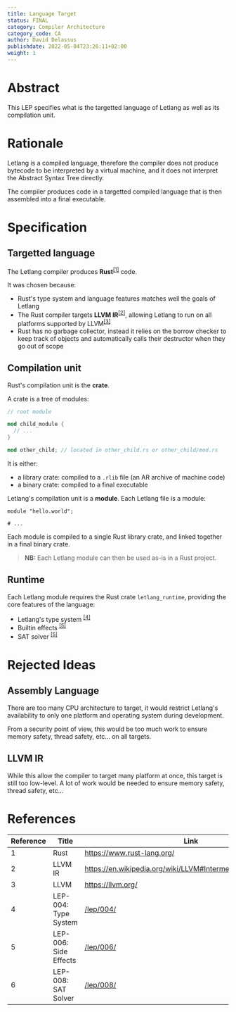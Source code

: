 ```yaml
---
title: Language Target
status: FINAL
category: Compiler Architecture
category_code: CA
author: David Delassus
publishdate: 2022-05-04T23:26:11+02:00
weight: 1
---
```


# Abstract

This LEP specifies what is the targetted language of Letlang as well as its
compilation unit.

# Rationale

Letlang is a compiled language, therefore the compiler does not produce bytecode
to be interpreted by a virtual machine, and it does not interpret the Abstract
Syntax Tree directly.

The compiler produces code in a targetted compiled language that is then
assembled into a final executable.

# Specification

## Targetted language

The Letlang compiler produces **Rust**<sup>[[1]](#ref-1)</sup> code.

It was chosen because:

 - Rust's type system and language features matches well the goals of Letlang
 - The Rust compiler targets **LLVM IR**<sup>[[2]](#ref-2)</sup>, allowing
   Letlang to run on all platforms supported by LLVM<sup>[[3]](#ref-3)</sup>
 - Rust has no garbage collector, instead it relies on the borrow checker to
   keep track of objects and automatically calls their destructor when they go
   out of scope

## Compilation unit

Rust's compilation unit is the **crate**.

A crate is a tree of modules:

```rust
// root module

mod child_module {
  // ...
}

mod other_child; // located in other_child.rs or other_child/mod.rs
```

It is either:

 - a library crate: compiled to a `.rlib` file (an AR archive of machine code)
 - a binary crate: compiled to a final executable

Letlang's compilation unit is a **module**. Each Letlang file is a module:

```letlang
module "hello.world";

# ...
```

Each module is compiled to a single Rust library crate, and linked together in a
final binary crate.

> **NB:** Each Letlang module can then be used as-is in a Rust project.

## Runtime

Each Letlang module requires the Rust crate `letlang_runtime`, providing the
core features of the language:

 - Letlang's type system <sup>[[4]](#ref-4)</sup>
 - Builtin effects <sup>[[5]](#ref-5)</sup>
 - SAT solver <sup>[[5]](#ref-5)</sup>

# Rejected Ideas

## Assembly Language

There are too many CPU architecture to target, it would restrict Letlang's
availability to only one platform and operating system during development.

From a security point of view, this would be too much work to ensure memory
safety, thread safety, etc... on all targets.

## LLVM IR

While this allow the compiler to target many platform at once, this target is
still too low-level. A lot of work would be needed to ensure memory safety,
thread safety, etc...

# References

| Reference | Title | Link |
| --- | --- | --- |
| <span id="ref-1">1</span> | Rust | https://www.rust-lang.org/ |
| <span id="ref-2">2</span> | LLVM IR | https://en.wikipedia.org/wiki/LLVM#Intermediate_representation |
| <span id="ref-3">3</span> | LLVM | https://llvm.org/ |
| <span id="ref-4">4</span> | LEP-004: Type System | [/lep/004/](/lep/004/) |
| <span id="ref-5">5</span> | LEP-006: Side Effects | [/lep/006/](/lep/006/) |
| <span id="ref-6">6</span> | LEP-008: SAT Solver | [/lep/008/](/lep/008/) |
